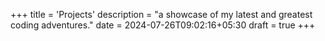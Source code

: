 +++
title = 'Projects'
description = "a showcase of my latest and greatest coding adventures."
date = 2024-07-26T09:02:16+05:30
draft = true
+++
